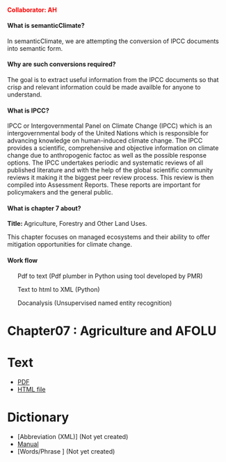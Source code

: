 <h4 style= "color: red"> Collaborator: AH </h4>

<h4> What is semanticClimate? </h4>
In semanticClimate, we are attempting the conversion of IPCC documents into semantic form. 

<h4> Why are such conversions required? </h4>
The goal is to extract useful information from the IPCC documents so that crisp and relevant information could be made availble for anyone to understand.

<h4> What is IPCC? </h4>

<p> IPCC or Intergovernmental Panel on Climate Change (IPCC) which is an intergovernmental body of the United Nations which is responsible for advancing knowledge on human-induced climate change. The IPCC provides a scientific, comprehensive and objective information on climate change due to anthropogenic factoc as well as the possible response options. The IPCC undertakes periodic and systematic reviews of all published literature and with the help of the global scientific community reviews it making it the biggest peer review process. This review is then compiled into Assessment Reports. These reports are important for policymakers and the general public. <p>

<h4> What is chapter 7 about?  </h4>

<b>Title: </b>Agriculture, Forestry and Other Land Uses. 
<p>This chapter focuses on managed ecosystems and their ability to offer mitigation opportunities for climate change.</p>

<h4> Work flow </h4> 

<ul> Pdf to text (Pdf plumber in Python using tool developed by PMR) </ul> 
<ul>Text to html to XML (Python) </ul>
<ul> Docanalysis (Unsupervised named entity recognition) </ul>
</div>

# Chapter07 : Agriculture and AFOLU

# Text

* [PDF](https://github.com/petermr/semanticClimate/blob/main/ipcc/ar6/wg3/Chapter07/fulltext.pdf)
* [HTML file](https://htmlpreview.github.io/?https://github.com/petermr/semanticClimate/blob/main/ipcc/ar6/wg3/Chapter07/fulltext.html)

# Dictionary
* [Abbreviation (XML)] (Not yet created)
* [Manual](dict/ip_3_7_agric_man.xml)
* [Words/Phrase ] (Not yet created)
